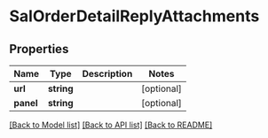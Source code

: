 # SalOrderDetailReplyAttachments

## Properties
Name | Type | Description | Notes
------------ | ------------- | ------------- | -------------
**url** | **string** |  | [optional] 
**panel** | **string** |  | [optional] 

[[Back to Model list]](../README.md#documentation-for-models) [[Back to API list]](../README.md#documentation-for-api-endpoints) [[Back to README]](../README.md)


